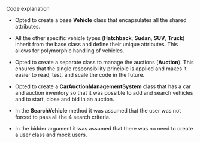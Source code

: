 Code explanation

-   Opted to create a base **Vehicle** class that encapsulates all the shared attributes.

-   All the other specific vehicle types (**Hatchback**, **Sudan**, **SUV**, **Truck**) inherit from the base class and define their unique attributes. This allows for polymorphic handling of vehicles.

-   Opted to create a separate class to manage the auctions (**Auction**). This ensures that the single responsibility principle is applied and makes it easier to read, test, and scale the code in the future.

-   Opted to create a **CarAuctionManagementSystem** class that has a car and auction inventory so that it was possible to add and search vehicles and to start, close and bid in an auction.

-   In the **SearchVehicle** method it was assumed that the user was not forced to pass all the 4 search criteria.

-   In the bidder argument it was assumed that there was no need to create a user class and mock users.

